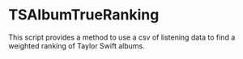 # TSAlbumTrueRanking
This script provides a method to use a csv of listening data to find a weighted ranking of Taylor Swift albums. 
